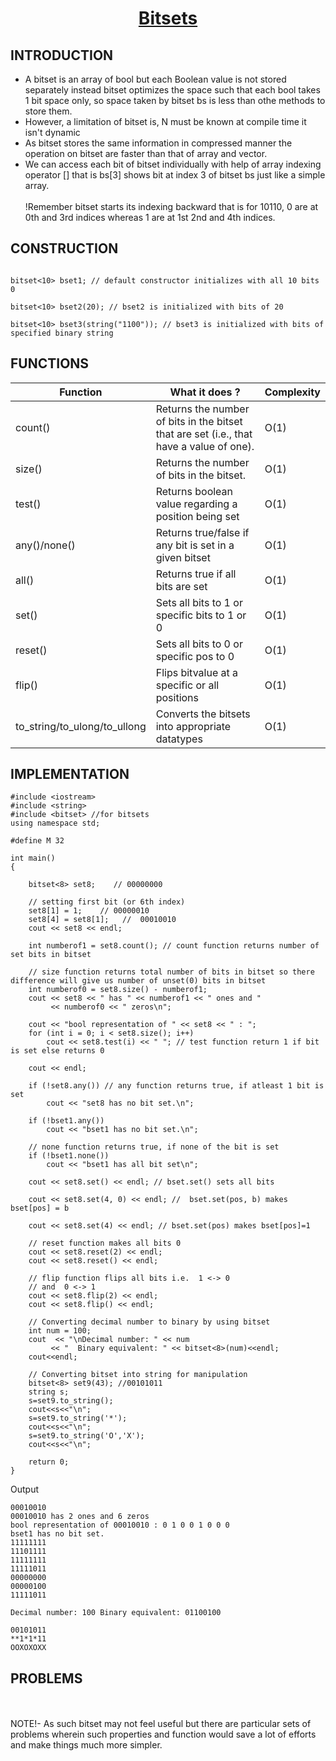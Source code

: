 <h1 align="center"><a href="#"> Bitsets </a></h1>

<h2>INTRODUCTION</h2>

* A bitset is an array of bool but each Boolean value is not stored separately instead bitset optimizes the space such that each bool takes 1 bit space only, so space taken by bitset bs is less than othe methods to store them.<br>
* However, a limitation of bitset is, N must be known at compile time it isn't dynamic<br>
* As bitset stores the same information in compressed manner the operation on bitset are faster than that of array and vector. 
* We can access each bit of bitset individually with help of array indexing operator [] that is bs[3] shows bit at index 3 of bitset bs just like a simple array. <br>
<br>!Remember bitset starts its indexing backward that is for 10110, 0 are at 0th and 3rd indices whereas 1 are at 1st 2nd and 4th indices.<br>

<h2>CONSTRUCTION</h2>

```

bitset<10> bset1; // default constructor initializes with all 10 bits 0 

bitset<10> bset2(20); // bset2 is initialized with bits of 20
 
bitset<10> bset3(string("1100")); // bset3 is initialized with bits of specified binary string

```

<h2>FUNCTIONS</h2>

| <center>Function </center>    | <center>What it does ?</center>  | <center>Complexity</center>  |
| :-------------                | :-------------                   | :-------------               |
| <a>count()</a>        |Returns the number of bits in the bitset that are set (i.e., that have a value of one).      |O(1)
| <a>size()</a>        |Returns the number of bits in the bitset.      |O(1)
| <a>test()</a>        |Returns boolean value regarding a position being set       |O(1)
| <a>any()/none()</a>        |Returns true/false if any bit is set in a given bitset      |O(1)
| <a>all()</a>        |Returns true if all bits are set      |O(1)
| <a>set()</a>        |Sets all bits to 1 or specific bits to 1 or 0      |O(1)
| <a>reset()</a>        |Sets all bits to 0 or specific pos to 0      |O(1)
| <a>flip()</a>        |Flips bitvalue at a specific or all positions      |O(1)
| <a>to_string/to_ulong/to_ullong</a>        |Converts the bitsets into appropriate datatypes   |O(1)

<h2>IMPLEMENTATION</h2>

```
#include <iostream>
#include <string>
#include <bitset> //for bitsets
using namespace std;
 
#define M 32
 
int main()
{
    
    bitset<8> set8;    // 00000000
 
    // setting first bit (or 6th index)
    set8[1] = 1;    // 00000010
    set8[4] = set8[1];   //  00010010
    cout << set8 << endl;
 
    int numberof1 = set8.count(); // count function returns number of set bits in bitset
 
    // size function returns total number of bits in bitset so there difference will give us number of unset(0) bits in bitset
    int numberof0 = set8.size() - numberof1;
    cout << set8 << " has " << numberof1 << " ones and "
         << numberof0 << " zeros\n";
 
    cout << "bool representation of " << set8 << " : ";
    for (int i = 0; i < set8.size(); i++)
        cout << set8.test(i) << " "; // test function return 1 if bit is set else returns 0
 
    cout << endl;
 
    if (!set8.any()) // any function returns true, if atleast 1 bit is set
        cout << "set8 has no bit set.\n";
 
    if (!bset1.any())
        cout << "bset1 has no bit set.\n";
 
    // none function returns true, if none of the bit is set
    if (!bset1.none())
        cout << "bset1 has all bit set\n";
 
    cout << set8.set() << endl; // bset.set() sets all bits
 
    cout << set8.set(4, 0) << endl; //  bset.set(pos, b) makes bset[pos] = b
 
    cout << set8.set(4) << endl; // bset.set(pos) makes bset[pos]=1
 
    // reset function makes all bits 0
    cout << set8.reset(2) << endl;
    cout << set8.reset() << endl;
 
    // flip function flips all bits i.e.  1 <-> 0
    // and  0 <-> 1
    cout << set8.flip(2) << endl;
    cout << set8.flip() << endl;
 
    // Converting decimal number to binary by using bitset
    int num = 100;
    cout  << "\nDecimal number: " << num
         << "  Binary equivalent: " << bitset<8>(num)<<endl;
    cout<<endl;
    
    // Converting bitset into string for manipulation
    bitset<8> set9(43); //00101011
    string s;
    s=set9.to_string();
    cout<<s<<"\n";
    s=set9.to_string('*');
    cout<<s<<"\n";
    s=set9.to_string('O','X');
    cout<<s<<"\n";
 
    return 0;
}

```
Output

```
00010010
00010010 has 2 ones and 6 zeros
bool representation of 00010010 : 0 1 0 0 1 0 0 0 
bset1 has no bit set.
11111111
11101111
11111111
11111011
00000000
00000100
11111011

Decimal number: 100 Binary equivalent: 01100100

00101011
**1*1*11
OOXOXOXX

```
<h2>PROBLEMS</h2>

<br><br>
NOTE!- As such bitset may not feel useful but there are particular sets of problems wherein such properties and function would save a lot of efforts and make things much more simpler.